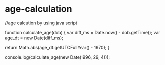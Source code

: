 # age-calculation
//age calcution by using java script

function calculate_age(dob) { 
    var diff_ms = Date.now() - dob.getTime();
    var age_dt = new Date(diff_ms);

   return Math.abs(age_dt.getUTCFullYear() - 1970);
}

console.log(calculate_age(new Date(1996, 29, 4)));

